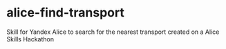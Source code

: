 # alice-find-transport
Skill for Yandex Alice to search for the nearest transport created on a Alice Skills Hackathon

